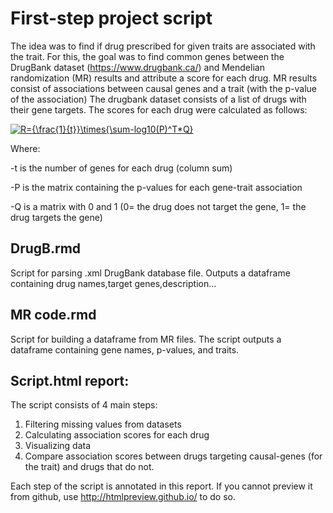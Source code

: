 # First-step project script
The idea was to find if drug prescribed for given traits are associated with the trait.
For this, the goal was to find common genes between the DrugBank dataset (https://www.drugbank.ca/) and Mendelian randomization (MR) results and attribute a score for each drug.
MR results consist of associations between causal genes and a trait (with the p-value of the association)
The drugbank dataset consists of a list of drugs with their gene targets.
The scores for each drug were calculated as follows:

<a href="https://www.codecogs.com/eqnedit.php?latex=R={\frac{1}{t}}\times{\sum-log10(P)^T*Q}" target="_blank"><img src="https://latex.codecogs.com/gif.latex?R={\frac{1}{t}}\times{\sum-log10(P)^T*Q}" title="R={\frac{1}{t}}\times{\sum-log10(P)^T*Q}" /></a>

Where: 

  -t is the number of genes for each drug (column sum) 
  
  -P is the matrix containing the p-values for each gene-trait association
  
  -Q is a matrix with 0 and 1 (0= the drug does not target the gene, 1= the drug targets the gene)

## DrugB.rmd

Script for parsing .xml DrugBank database file. Outputs a dataframe containing drug names,target genes,description...

## MR code.rmd

Script for building a dataframe from MR files. The script outputs a dataframe containing gene names, p-values, and traits.

## Script.html report:

The script consists of 4 main steps:
1) Filtering missing values from datasets
2) Calculating association scores for each drug
3) Visualizing data
4) Compare association scores between drugs targeting causal-genes (for the trait) and drugs that do not.

Each step of the script is annotated in this report. 
If you cannot preview it from github, use http://htmlpreview.github.io/ to do so.
